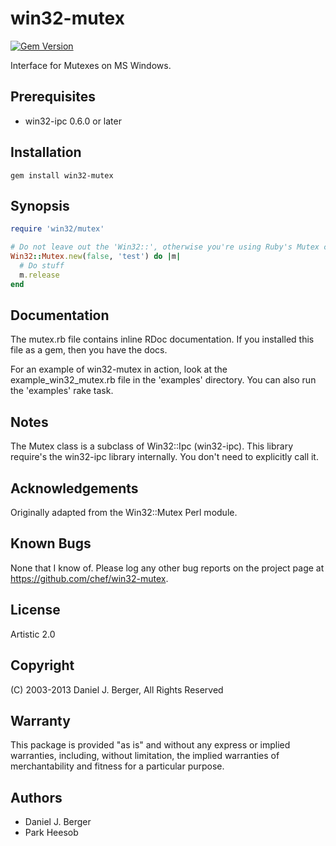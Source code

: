# win32-mutex

[![Gem Version](https://badge.fury.io/rb/win32-mutex.svg)](https://badge.fury.io/rb/win32-mutex)

Interface for Mutexes on MS Windows.

## Prerequisites

- win32-ipc 0.6.0 or later

## Installation

```
gem install win32-mutex
```

## Synopsis

```ruby
require 'win32/mutex'

# Do not leave out the 'Win32::', otherwise you're using Ruby's Mutex class.
Win32::Mutex.new(false, 'test') do |m|
  # Do stuff
  m.release
end
```

## Documentation

The mutex.rb file contains inline RDoc documentation. If you installed this file as a gem, then you have the docs.

For an example of win32-mutex in action, look at the example_win32_mutex.rb file in the 'examples' directory. You can also run the 'examples' rake task.

## Notes

The Mutex class is a subclass of Win32::Ipc (win32-ipc). This library require's the win32-ipc library internally. You don't need to explicitly call it.

## Acknowledgements

Originally adapted from the Win32::Mutex Perl module.

## Known Bugs

None that I know of. Please log any other bug reports on the project page at <https://github.com/chef/win32-mutex>.

## License

Artistic 2.0

## Copyright

(C) 2003-2013 Daniel J. Berger, All Rights Reserved

## Warranty

This package is provided "as is" and without any express or implied warranties, including, without limitation, the implied warranties of merchantability and fitness for a particular purpose.

## Authors

- Daniel J. Berger
- Park Heesob
